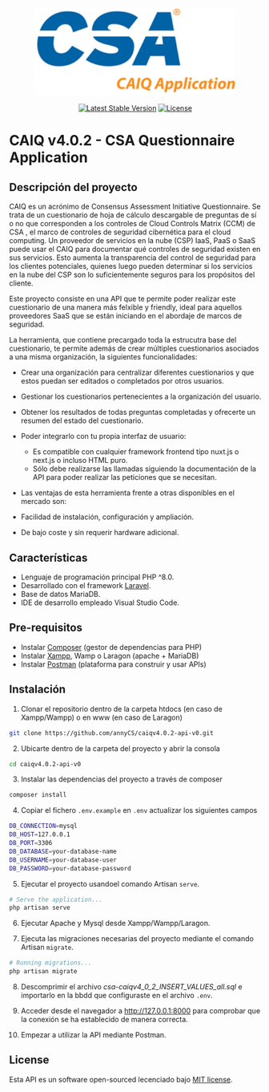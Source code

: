 <p align="center"><a href="https://laravel.com" target="_blank"><img src="./storage/readme_sources/logo_alt.png" width="400"></a></p>

<p align="center">
<a href="https://packagist.org/packages/laravel/framework"><img src="https://img.shields.io/packagist/v/laravel/framework" alt="Latest Stable Version"></a>
<a href="https://packagist.org/packages/laravel/framework"><img src="https://img.shields.io/packagist/l/laravel/framework" alt="License"></a>
</p>

# CAIQ v4.0.2 - CSA Questionnaire Application

## Descripción del proyecto
CAIQ es un acrónimo de Consensus Assessment Initiative Questionnaire. Se trata de un cuestionario de hoja de cálculo descargable de preguntas de sí o no que corresponden a los controles de Cloud Controls Matrix (CCM) de CSA , el marco de controles de seguridad cibernética para el cloud computing. Un proveedor de servicios en la nube (CSP) IaaS, PaaS o SaaS puede usar el CAIQ para documentar qué controles de seguridad existen en sus servicios. Esto aumenta la transparencia del control de seguridad para los clientes potenciales, quienes luego pueden determinar si los servicios en la nube del CSP son lo suficientemente seguros para los propósitos del cliente.

Este proyecto consiste en una API que te permite poder realizar este cuestionario de una manera más felxible y friendly, ideal para aquellos proveedores SaaS que se están iniciando en el abordaje de marcos de seguridad.

La herramienta, que contiene precargado toda la estrucutra base del cuestionario, te permite además de crear múltiples cuestionarios asociados a una misma organización, la siguientes funcionalidades:
- Crear una organización para centralizar diferentes cuestionarios y que estos puedan ser editados o completados por otros usuarios.

- Gestionar los cuestionarios pertenecientes a la organización del usuario.

- Obtener los resultados de todas preguntas completadas y ofrecerte un resumen del estado del cuestionario.

- Poder integrarlo con tu propia interfaz de usuario:
    * Es compatible con cualquier framework frontend tipo nuxt.js o next.js o incluso HTML puro.
    * Sólo debe realizarse las llamadas siguiendo la documentación de la API para poder realizar las peticiones que se necesitan.

- Las ventajas de esta herramienta frente a otras disponibles en el mercado son:
- Facilidad de instalación, configuración y ampliación.
- De bajo coste y sin requerir hardware adicional.


## Características
- Lenguaje de programación principal PHP ^8.0.
- Desarrollado con el framework [Laravel](https://packagist.org/packages/laravel/framework).
- Base de datos MariaDB.
- IDE de desarrollo empleado Visual Studio Code.


## Pre-requisitos
- Instalar [Composer](https://getcomposer.org/) (gestor de dependencias para PHP)
- Instalar [Xampp](https://www.apachefriends.org/es/index.html), Wamp o Laragon (apache + MariaDB)
- Instalar [Postman](https://www.postman.com/downloads/) (plataforma para construir y usar APIs)


## Instalación
1. Clonar el repositorio dentro de la carpeta htdocs (en caso de Xampp/Wampp) o en www (en caso de Laragon)
```bash
git clone https://github.com/annyCS/caiqv4.0.2-api-v0.git
```

2. Ubicarte dentro de la carpeta del proyecto y abrir la consola
```bash
cd caiqv4.0.2-api-v0
```

3. Instalar las dependencias del proyecto a través de composer
```bash
composer install
```

4. Copiar el fichero `.env.example` en `.env` actualizar los siguientes campos
```bash
DB_CONNECTION=mysql
DB_HOST=127.0.0.1
DB_PORT=3306
DB_DATABASE=your-database-name
DB_USERNAME=your-database-user
DB_PASSWORD=your-database-password
```

5. Ejecutar el proyecto usandoel comando Artisan `serve`.
```bash
# Serve the application...
php artisan serve
```

6. Ejecutar Apache y Mysql desde Xampp/Wampp/Laragon.


7. Ejecuta las migraciones necesarias del proyecto mediante el comando Artisan `migrate`.
```bash
# Running migrations...
php artisan migrate
```

8. Descomprimir el archivo *csa-caiqv4_0_2_INSERT_VALUES_all.sql* e importarlo en la bbdd que configuraste en el archivo `.env`.


9. Acceder desde el navegador a http://127.0.0.1:8000 para comprobar que la conexión se ha establecido de manera correcta.


10. Empezar a utilizar la API mediante Postman.


## License

Esta API es un software open-sourced lecenciado bajo [MIT license](https://opensource.org/licenses/MIT).
